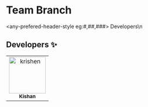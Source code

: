 # Team Branch

<any-prefered-header-style eg:#,##,###> Developers\n
## Developers :sparkles:
<table>
<tr>
                <td align="center">
                    <a href="https://github.com/krishen">
                        <img src="https://avatars1.githubusercontent.com/u/311658?v=4" width="100;" alt="krishen"/>
                        <br />
                        <sub><b>Kishan</b></sub>
                    </a>
                </td></tr>
</table>

